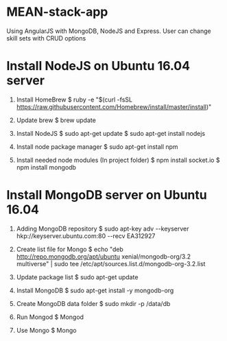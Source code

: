 # MEAN-stack-app
Using AngularJS with MongoDB, NodeJS and Express. User can change skill sets with CRUD options

# Install NodeJS on Ubuntu 16.04 server

1. Install HomeBrew
$ ruby -e "$(curl -fsSL https://raw.githubusercontent.com/Homebrew/install/master/install)"

2. Update brew
$ brew update

3. Install NodeJS
$ sudo apt-get update
$ sudo apt-get install nodejs

4. Install node package manager
$ sudo apt-get install npm

5. Install needed node modules (In project folder)
$ npm install socket.io
$ npm install mongodb

# Install MongoDB server on Ubuntu 16.04

1. Adding MongoDB repository
$ sudo apt-key adv --keyserver hkp://keyserver.ubuntu.com:80 --recv EA312927

2. Create list file for Mongo
$ echo "deb http://repo.mongodb.org/apt/ubuntu xenial/mongodb-org/3.2 multiverse" | sudo tee /etc/apt/sources.list.d/mongodb-org-3.2.list

3. Update package list
$ sudo apt-get update

4. Install MongoDB
$ sudo apt-get install -y mongodb-org

5. Create MongoDB data folder
$ sudo mkdir -p /data/db

6. Run Mongod
$ Mongod

7. Use Mongo
$ Mongo

